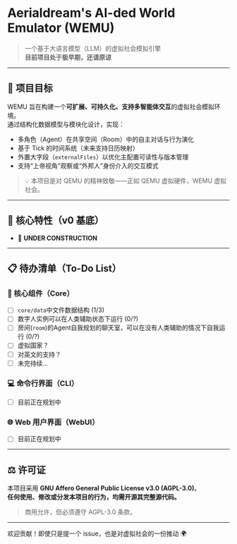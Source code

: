 # Aerialdream's AI-ded World Emulator (WEMU)

> 一个基于大语言模型（LLM）的虚拟社会模拟引擎  
> **目前项目处于极早期，还请原谅**

---

## 📌 项目目标

WEMU 旨在构建一个**可扩展、可持久化、支持多智能体交互**的虚拟社会模拟环境。  
通过结构化数据模型与模块化设计，实现：

- 多角色（Agent）在共享空间（Room）中的自主对话与行为演化  
- 基于 Tick 的时间系统（未来支持日历映射）  
- 外置大字段（`externalFiles`）以优化主配置可读性与版本管理  
- 支持“上帝视角”观察或“外邦人”身份介入的交互模式  

> 💡 本项目是对 QEMU 的精神致敬——正如 QEMU 虚拟硬件，WEMU 虚拟社会。

---

## 🧱 核心特性（v0 基底）

- 🚧 **UNDER CONSTRUCTION**

---

## 📋 待办清单（To-Do List）

### 🔧 核心组件（Core）
- [ ] `core/data`中文件数据结构 (1/3)
- [ ] 数字人实例可以在人类辅助状态下运行 (0/?)
- [ ] 房间(`room`)的Agent自我规划的聊天室，可以在没有人类辅助的情况下自我运行 (0/?)
- [ ] 虚拟国家？
- [ ] 对英文的支持？
- [ ] 未完待续...

### 💻 命令行界面（CLI）
- [ ] 目前正在规划中

### 🌐 Web 用户界面（WebUI）
- [ ] 目前正在规划中

---
## ⚖️ 许可证

本项目采用 **GNU Affero General Public License v3.0 (AGPL-3.0)**。  
**任何使用、修改或分发本项目的行为，均需开源其完整源代码。**

> 商用允许，但必须遵守 AGPL-3.0 条款。

---

欢迎贡献！即使只是提一个 issue，也是对虚拟社会的一份推动 🌍
